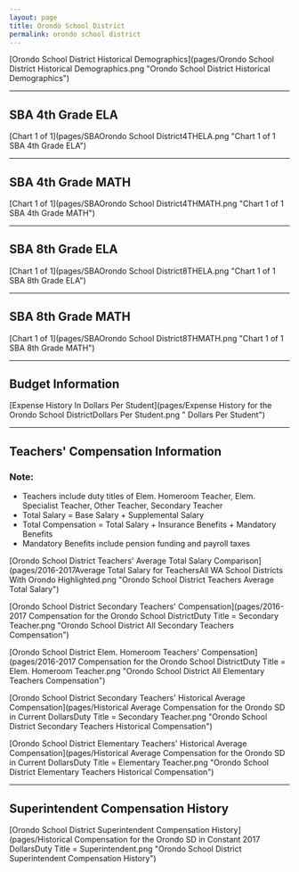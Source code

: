 ```yaml
---
layout: page
title: Orondo School District
permalink: orondo school district
---
```



[Orondo School District Historical Demographics](pages/Orondo School District Historical Demographics.png "Orondo School District Historical Demographics")

___

## SBA 4th Grade ELA

[Chart 1 of 1](pages/SBAOrondo School District4THELA.png "Chart 1 of 1 SBA 4th Grade ELA")


___

## SBA 4th Grade MATH

[Chart 1 of 1](pages/SBAOrondo School District4THMATH.png "Chart 1 of 1 SBA 4th Grade MATH")


___

## SBA 8th Grade ELA

[Chart 1 of 1](pages/SBAOrondo School District8THELA.png "Chart 1 of 1 SBA 8th Grade ELA")


___

## SBA 8th Grade MATH

[Chart 1 of 1](pages/SBAOrondo School District8THMATH.png "Chart 1 of 1 SBA 8th Grade MATH")


___

## Budget Information

[Expense History In Dollars Per Student](pages/Expense History for the Orondo School DistrictDollars Per Student.png " Dollars Per Student")


___

## Teachers' Compensation Information
### Note:
- Teachers include duty titles of Elem. Homeroom Teacher, Elem. Specialist Teacher, Other Teacher, Secondary Teacher
- Total Salary = Base Salary + Supplemental Salary
- Total Compensation = Total Salary + Insurance Benefits + Mandatory Benefits
- Mandatory Benefits include pension funding and payroll taxes

[Orondo School District Teachers' Average Total Salary Comparison](pages/2016-2017Average Total Salary for TeachersAll WA School Districts With Orondo Highlighted.png "Orondo School District Teachers Average Total Salary")

[Orondo School District Secondary Teachers' Compensation](pages/2016-2017 Compensation for the Orondo School DistrictDuty Title = Secondary Teacher.png "Orondo School District All Secondary Teachers Compensation")

[Orondo School District Elem. Homeroom Teachers' Compensation](pages/2016-2017 Compensation for the Orondo School DistrictDuty Title = Elem. Homeroom Teacher.png "Orondo School District All Elementary Teachers Compensation")

[Orondo School District Secondary Teachers' Historical Average Compensation](pages/Historical Average Compensation for the Orondo SD in Current DollarsDuty Title = Secondary Teacher.png "Orondo School District Secondary Teachers Historical Compensation")

[Orondo School District Elementary Teachers' Historical Average Compensation](pages/Historical Average Compensation for the Orondo SD in Current DollarsDuty Title = Elementary Teacher.png "Orondo School District Elementary Teachers Historical Compensation")


___

## Superintendent Compensation History

[Orondo School District Superintendent Compensation History](pages/Historical Compensation for the Orondo SD in Constant 2017 DollarsDuty Title = Superintendent.png "Orondo School District Superintendent Compensation History")

